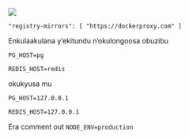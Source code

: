 ![](https://pub-b8db533c86124200a9d799bf3ba88099.r2.dev/2023/03/wbhiRD1.webp)

```
"registry-mirrors": [ "https://dockerproxy.com" ]
```

Enkulaakulana y’ekitundu n’okulongoosa obuzibu

```
PG_HOST=pg

REDIS_HOST=redis
```

okukyusa mu

```
PG_HOST=127.0.0.1

REDIS_HOST=127.0.0.1

```

Era comment out `NODE_ENV=production`